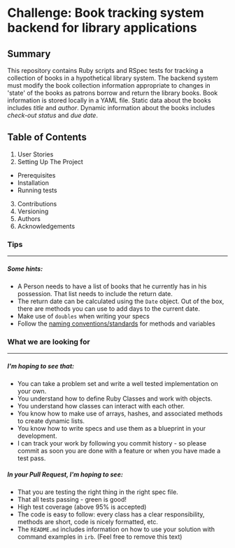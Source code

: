 # Challenge: Book tracking system backend for library applications

## Summary
This repository contains Ruby scripts and RSpec tests for tracking a collection of books in a hypothetical library system.  The backend system must modify the book collection information appropriate to changes in 'state' of the books as patrons borrow and return the library books.  Book information is stored locally  in a YAML file.  Static data about the books includes *title* and *author*.  Dynamic information about the books includes *check-out status* and *due date*.  

## Table of Contents
1. User Stories
2. Setting Up The Project
  * Prerequisites 
  * Installation 
  * Running tests
3. Contributions
4. Versioning
5. Authors
6. Acknowledgements














### Tips
----

##### Some hints:
  * A Person needs to have a list of books that he currently has in his possession. That list needs to include the return date.
  * The return date can be calculated using the `Date` object. Out of the box, there are methods you can use to add days to the current date.
  * Make use of `doubles` when writing your specs
  * Follow the [naming conventions/standards](https://craftacademy.gitbooks.io/coding-as-a-craft/content/extras/naming_standards.html) for methods and variables

### What we are looking for
----
##### I'm hoping to see that:
* You can take a problem set and write a well tested implementation on your own.
* You understand how to define Ruby Classes and work with objects.
* You understand how classes can interact with each other.
* You know how to make use of arrays, hashes, and associated methods to create dynamic lists.
* You know how to write specs and use them as a blueprint in your development.
* I can track your work by following you commit history - so please commit as soon you are done with a feature or when you have made a test pass.

##### In your Pull Request, I'm hoping to see:
* That you are testing the right thing in the right spec file.
* That all tests passing - green is good!
* High test coverage (above 95% is accepted)
* The code is easy to follow: every class has a clear responsibility, methods are short, code is nicely formatted, etc.
* The `README.md` includes information on how to use your solution with command examples in `irb`. (Feel free to remove this text)

